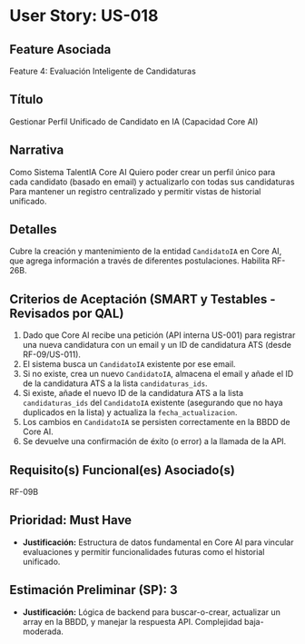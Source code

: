 # User Story: US-018

## Feature Asociada
Feature 4: Evaluación Inteligente de Candidaturas

## Título
Gestionar Perfil Unificado de Candidato en IA (Capacidad Core AI)

## Narrativa
Como Sistema TalentIA Core AI
Quiero poder crear un perfil único para cada candidato (basado en email) y actualizarlo con todas sus candidaturas
Para mantener un registro centralizado y permitir vistas de historial unificado.

## Detalles
Cubre la creación y mantenimiento de la entidad `CandidatoIA` en Core AI, que agrega información a través de diferentes postulaciones. Habilita RF-26B.

## Criterios de Aceptación (SMART y Testables - Revisados por QAL)
1.  Dado que Core AI recibe una petición (API interna US-001) para registrar una nueva candidatura con un email y un ID de candidatura ATS (desde RF-09/US-011).
2.  El sistema busca un `CandidatoIA` existente por ese email.
3.  Si no existe, crea un nuevo `CandidatoIA`, almacena el email y añade el ID de la candidatura ATS a la lista `candidaturas_ids`.
4.  Si existe, añade el nuevo ID de la candidatura ATS a la lista `candidaturas_ids` del `CandidatoIA` existente (asegurando que no haya duplicados en la lista) y actualiza la `fecha_actualizacion`.
5.  Los cambios en `CandidatoIA` se persisten correctamente en la BBDD de Core AI.
6.  Se devuelve una confirmación de éxito (o error) a la llamada de la API.

## Requisito(s) Funcional(es) Asociado(s)
RF-09B

## Prioridad: Must Have
* **Justificación:** Estructura de datos fundamental en Core AI para vincular evaluaciones y permitir funcionalidades futuras como el historial unificado.

## Estimación Preliminar (SP): 3
* **Justificación:** Lógica de backend para buscar-o-crear, actualizar un array en la BBDD, y manejar la respuesta API. Complejidad baja-moderada.